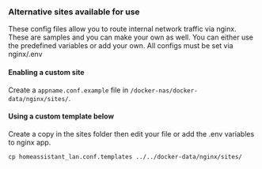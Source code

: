 ### Alternative sites available for use

These config files allow you to route internal network traffic via nginx. These are samples and you can make your own as well. You can either use the predefined variables or add your own. All configs must be set via nginx/.env

#### Enabling a custom site

Create a `appname.conf.example` file in `/docker-nas/docker-data/nginx/sites/`.

#### Using a custom template below

Create a copy in the sites folder then edit your file or add the .env variables to nginx app.

```
cp homeassistant_lan.conf.templates ../../docker-data/nginx/sites/
```

